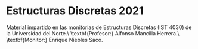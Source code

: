# Estructuras Discretas 2021
Material impartido en las monitorias de Estructuras Discretas (IST 4030) de la Universidad del Norte.\\
\textbf{Profesor:} Alfonso Mancilla Herrera.\\
\textbf{Monitor:} Enrique Niebles Saco.
